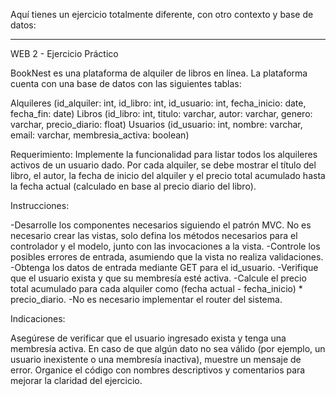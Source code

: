 Aquí tienes un ejercicio totalmente diferente, con otro contexto y base de datos:

---

WEB 2 - Ejercicio Práctico

BookNest es una plataforma de alquiler de libros en línea. La plataforma cuenta con una base de datos con las siguientes tablas:

Alquileres (id_alquiler: int, id_libro: int, id_usuario: int, fecha_inicio: date, fecha_fin: date)
Libros (id_libro: int, titulo: varchar, autor: varchar, genero: varchar, precio_diario: float)
Usuarios (id_usuario: int, nombre: varchar, email: varchar, membresia_activa: boolean)

Requerimiento: Implemente la funcionalidad para listar todos los alquileres activos de un usuario dado. Por cada alquiler,
se debe mostrar el título del libro, el autor, la fecha de inicio del alquiler y el precio total acumulado hasta la fecha actual
(calculado en base al precio diario del libro).

Instrucciones:

-Desarrolle los componentes necesarios siguiendo el patrón MVC. No es necesario crear las vistas, solo defina los
métodos necesarios para el controlador y el modelo, junto con las invocaciones a la vista.
-Controle los posibles errores de entrada, asumiendo que la vista no realiza validaciones.
-Obtenga los datos de entrada mediante GET para el id_usuario.
-Verifique que el usuario exista y que su membresía esté activa.
-Calcule el precio total acumulado para cada alquiler como (fecha actual - fecha_inicio) * precio_diario.
-No es necesario implementar el router del sistema.

Indicaciones:

Asegúrese de verificar que el usuario ingresado exista y tenga una membresía activa.
En caso de que algún dato no sea válido (por ejemplo, un usuario inexistente o una membresía inactiva), muestre un mensaje de error.
Organice el código con nombres descriptivos y comentarios para mejorar la claridad del ejercicio.


